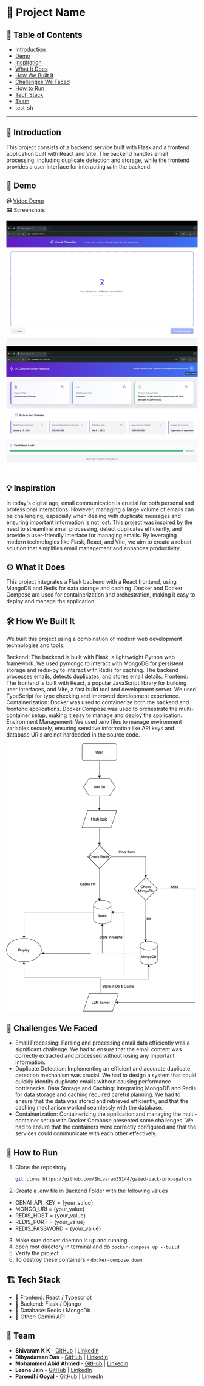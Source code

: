 # 🚀 Project Name

## 📌 Table of Contents
- [Introduction](introduction)
- [Demo](#demo)
- [Inspiration](#inspiration)
- [What It Does](#what-it-does)
- [How We Built It](#how-we-built-it)
- [Challenges We Faced](#challenges-we-faced)
- [How to Run](#how-to-run)
- [Tech Stack](#tech-stack)
- [Team](#team)
- test-sh
---

## 🎯 Introduction
This project consists of a backend service built with Flask and a frontend application built with React and Vite. The backend handles email processing, including duplicate detection and storage, while the frontend provides a user interface for interacting with the backend.

## 🎥 Demo
📹 [Video Demo](artifacts/demo/demo.mp4)  
🖼️ Screenshots:

![Upload Page](artifacts/demo/screenshots/ss1.png)
![Results Page](artifacts/demo/screenshots/ss2.png)


## 💡 Inspiration
In today's digital age, email communication is crucial for both personal and professional interactions. However, managing a large volume of emails can be challenging, especially when dealing with duplicate messages and ensuring important information is not lost. This project was inspired by the need to streamline email processing, detect duplicates efficiently, and provide a user-friendly interface for managing emails. By leveraging modern technologies like Flask, React, and Vite, we aim to create a robust solution that simplifies email management and enhances productivity.


## ⚙️ What It Does
This project integrates a Flask backend with a React frontend, using MongoDB and Redis for data storage and caching. Docker and Docker Compose are used for containerization and orchestration, making it easy to deploy and manage the application.

## 🛠️ How We Built It
We built this project using a combination of modern web development technologies and tools:

Backend: The backend is built with Flask, a lightweight Python web framework. We used pymongo to interact with MongoDB for persistent storage and redis-py to interact with Redis for caching. The backend processes emails, detects duplicates, and stores email details.
Frontend: The frontend is built with React, a popular JavaScript library for building user interfaces, and Vite, a fast build tool and development server. We used TypeScript for type checking and improved development experience.
Containerization: Docker was used to containerize both the backend and frontend applications. Docker Compose was used to orchestrate the multi-container setup, making it easy to manage and deploy the application.
Environment Management: We used .env files to manage environment variables securely, ensuring sensitive information like API keys and database URIs are not hardcoded in the source code.

![Architecture](artifacts/arch/BackPropagators.png)

## 🚧 Challenges We Faced
- Email Processing: Parsing and processing email data efficiently was a significant challenge. We had to ensure that the email content was correctly extracted and processed without losing any important information.
- Duplicate Detection: Implementing an efficient and accurate duplicate detection mechanism was crucial. We had to design a system that could quickly identify duplicate emails without causing performance bottlenecks.
Data Storage and Caching: Integrating MongoDB and Redis for data storage and caching required careful planning. We had to ensure that the data was stored and retrieved efficiently, and that the caching mechanism worked seamlessly with the database.
- Containerization: Containerizing the application and managing the multi-container setup with Docker Compose presented some challenges. We had to ensure that the containers were correctly configured and that the services could communicate with each other effectively.

## 🏃 How to Run
1. Clone the repository  
   ```sh
   git clone https://github.com/Shivaram35144/gaied-back-propagators
   ```
2. Create a .env file in Backend Folder with the following values


- GENAI_API_KEY = {your_value}
- MONGO_URI = {your_value}
- REDIS_HOST = {your_value}
- REDIS_PORT = {your_value}
- REDIS_PASSWORD = {your_value}

3. Make sure docker daemon is up and running.
4. open root directory in terminal and do `docker-compose up --build`
5. Verify the project
6. To destroy these containers - `docker-compose down`

## 🏗️ Tech Stack
- 🔹 Frontend: React / Typescript
- 🔹 Backend: Flask  / Django
- 🔹 Database: Redis / MongoDb
- 🔹 Other: Gemini API

## 👥 Team
- **Shivaram K K** - [GitHub](https://github.com/Shivaram35144) | [LinkedIn](https://www.linkedin.com/in/shivaram-k-k-406979247/)
- **Dibyadarsan Das** - [GitHub](https://github.com/lightningfast07) | [LinkedIn](https://www.linkedin.com/in/dibyadarsan-das-280aa2220/)
- **Mohammed Abid Ahmed** - [GitHub](#) | [LinkedIn](#)
- **Leena Jain** - [GitHub](#) | [LinkedIn](#)
- **Pareedhi Goyal** - [GitHub](#) | [LinkedIn](#)